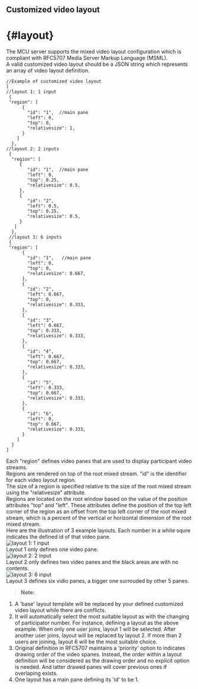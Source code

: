 Customized video layout
---------------------
# {#layout}
The MCU server supports the mixed video layout configuration which is compliant with RFC5707 Media Server Markup Language (MSML). <br>
A valid customized video layout should be a JSON string which represents an array of video layout definition.<br>
~~~~~~{.js}
//Example of customized video layout
[
//layout 1: 1 input
 {
 "region": [
      {
        "id": "1",  //main pane
        "left": 0,
        "top": 0,
        "relativesize": 1,
      }
    ]
  },
//layout 2: 2 inputs
 {
  "region": [
     {
        "id": "1",  //main pane
        "left": 0,
        "top": 0.25,
        "relativesize": 0.5,
     },
     {
        "id": "2",
        "left": 0.5,
        "top": 0.25,
        "relativesize": 0.5,
     }
   ]
  },
 //layout 3: 6 inputs
 {
 "region": [
      {
        "id": "1",   //main pane
        "left": 0,
        "top": 0,
        "relativesize": 0.667,
      },
      {
        "id": "2",
        "left": 0.667,
        "top": 0,
        "relativesize": 0.333,
      },
      {
        "id": "3",
        "left": 0.667,
        "top": 0.333,
        "relativesize": 0.333,
      },
      {
        "id": "4",
        "left": 0.667,
        "top": 0.667,
        "relativesize": 0.333,
      },
      {
        "id": "5",
        "left": 0.333,
        "top": 0.667,
        "relativesize": 0.333,
      },
      {
        "id": "6",
        "left": 0,
        "top": 0.667,
        "relativesize": 0.333,
      }
    ]
  }
]
~~~~~~
Each "region" defines video panes that are used to display participant video streams.<br>
Regions are rendered on top of the root mixed stream. "id" is the identifier for each video layout region.<br>
The size of a region is specified relative to the size of the root mixed stream using the "relativesize" attribute.<br>
Regions are located on the root window based on the value of the position attributes "top" and "left".  These attributes define the position of the top left corner of the region as an offset from the top left corner of the root mixed stream, which is a percent of the vertical or horizontal dimension of the root mixed stream.<br>
Here are the illustration of 3 example layouts. Each number in a white squre indicates the defined id of that video pane.<br>
<img src="layout1.png"  alt="layout 1: 1 input" /><br>
Layout 1 only defines one video pane.<br>
<img src="layout2.png"  alt="layout 2: 2 input" /><br>
Layout 2 only defines two video panes and the black areas are with no contents.<br>
<img src="layout3.png"  alt="layout 3: 6 input" /><br>
Layout 3 defines six vidio panes, a bigger one surrouded by other 5 panes.<br>

> **Note:**
1. A 'base' layout template will be replaced by your defined customized video layout while there are conflicts.
2. It will automatically select the most suitable layout as with the changing of participator number. For instance, defining a layout as the above example. When only one user joins, layout 1 will be selected. After another user joins, layout will be replaced by layout 2. If more than 2 users are joining, layout 6 will be the most suitable choice.
3. Original definition in RFC5707 maintains a 'priority' option to indicates drawing order of the video spanes. Instead, the order within a layout definition will be considered as the drawing order and no explicit option is needed. And latter drawed panes will cover previous ones if overlaping exists.
4. One layout has a main pane defining its 'id' to be 1.
